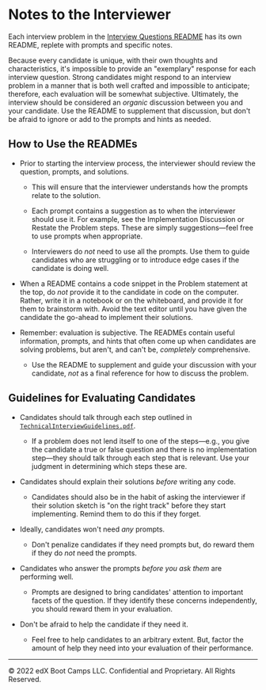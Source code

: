 # Notes to the Interviewer

Each interview problem in the [Interview Questions README](../README.md) has its own README, replete with prompts and specific notes.

Because every candidate is unique, with their own thoughts and characteristics, it's impossible to provide an "exemplary" response for each interview question. Strong candidates might respond to an interview problem in a manner that is both well crafted and impossible to anticipate; therefore, each evaluation will be somewhat subjective. Ultimately, the interview should be considered an _organic_ discussion between you and your candidate. Use the README to supplement that discussion, but don't be afraid to ignore or add to the prompts and hints as needed.

## How to Use the READMEs

* Prior to starting the interview process, the interviewer should review the question, prompts, and solutions.

  * This will ensure that the interviewer understands how the prompts relate to the solution.

  * Each prompt contains a suggestion as to when the interviewer should use it. For example, see the Implementation Discussion or Restate the Problem steps. These are simply suggestions—feel free to use prompts when appropriate.

  * Interviewers do _not_ need to use all the prompts. Use them to guide candidates who are struggling or to introduce edge cases if the candidate is doing well.

* When a README contains a code snippet in the Problem statement at the top, do _not_ provide it to the candidate in code on the computer. Rather, write it in a notebook or on the whiteboard, and provide it for them to brainstorm with. Avoid the text editor until you have given the candidate the go-ahead to implement their solutions.

* Remember: evaluation is subjective. The READMEs contain useful information, prompts, and hints that often come up when candidates are solving problems, but aren't, and can't be, _completely_ comprehensive.

  * Use the README to supplement and guide your discussion with your candidate, _not_ as a final reference for how to discuss the problem.

## Guidelines for Evaluating Candidates

* Candidates should talk through each step outlined in [`TechnicalInterviewGuidelines.pdf`](../01-Ins_Problem_Solving_Guidelines/Solved/TechnicalInterviewGuidelines.pdf).

  * If a problem does not lend itself to one of the steps—e.g., you give the candidate a true or false question and there is no implementation step—they should talk through each step that is relevant. Use your judgment in determining which steps these are.

* Candidates should explain their solutions _before_ writing any code.

  * Candidates should also be in the habit of asking the interviewer if their solution sketch is "on the right track" before they start implementing. Remind them to do this if they forget.

* Ideally, candidates won't need _any_ prompts.

  * Don't penalize candidates if they need prompts but, do reward them if they do _not_ need the prompts.

* Candidates who answer the prompts _before you ask them_ are performing well.

  * Prompts are designed to bring candidates' attention to important facets of the question. If they identify these concerns independently, you should reward them in your evaluation.

* Don't be afraid to help the candidate if they need it.

  * Feel free to help candidates to an arbitrary extent. But, factor the amount of help they need into your evaluation of their performance.
  
---

© 2022 edX Boot Camps LLC. Confidential and Proprietary. All Rights Reserved.

